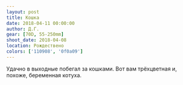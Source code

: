 ```yaml
---
layout: post
title: Кошка
date: 2018-04-11 00:00:00
author: Д.Г.
gear: [70D, 55-250mm]
shoot_date: 2018-04-08
location: Рождествено
colors: ['110908', '0f0a09']
---
```

Удачно в выходные побегал за кошками. Вот вам трёхцветная и, похоже, беременная котуха.
